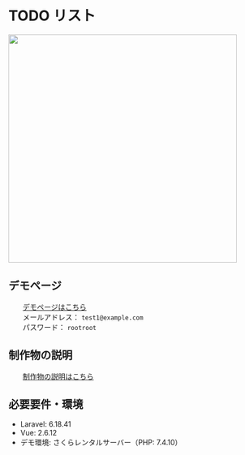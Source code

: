 # TODO リスト

<img src="https://user-images.githubusercontent.com/61940526/104592566-bc1ab880-56b1-11eb-844e-15e4899dc095.png" width="450px;">
<br>

## デモページ

&emsp;&emsp;[デモページはこちら](https://created-portfolio.com/todo/)<br>
&emsp;&emsp;メールアドレス： `test1@example.com`<br>
&emsp;&emsp;パスワード： `rootroot`

## 制作物の説明

&emsp;&emsp;[制作物の説明はこちら](https://created-portfolio.com/todo.html/)

## 必要要件・環境

-   Laravel: 6.18.41
-   Vue: 2.6.12
-   デモ環境: さくらレンタルサーバー（PHP: 7.4.10）
